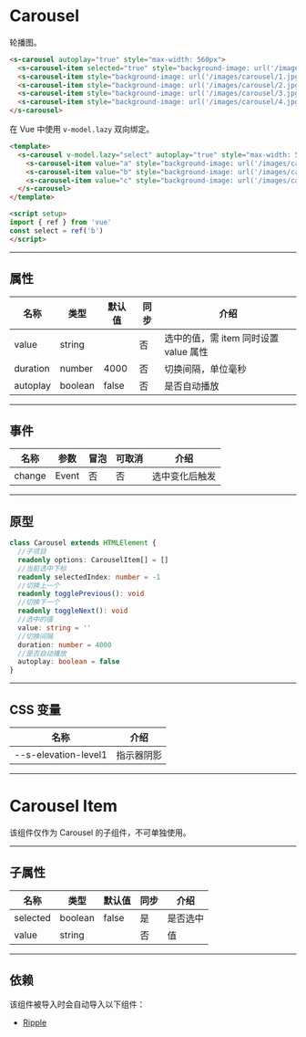 # Carousel

轮播图。

```html preview
<s-carousel autoplay="true" style="max-width: 560px">
  <s-carousel-item selected="true" style="background-image: url('/images/carousel/0.jpg')"></s-carousel-item>
  <s-carousel-item style="background-image: url('/images/carousel/1.jpg')"></s-carousel-item>
  <s-carousel-item style="background-image: url('/images/carousel/2.jpg')"></s-carousel-item>
  <s-carousel-item style="background-image: url('/images/carousel/3.jpg')"></s-carousel-item>
  <s-carousel-item style="background-image: url('/images/carousel/4.jpg')"></s-carousel-item>
</s-carousel>
```

在 Vue 中使用 `v-model.lazy` 双向绑定。

```html
<template>
  <s-carousel v-model.lazy="select" autoplay="true" style="max-width: 560px">
    <s-carousel-item value="a" style="background-image: url('/images/carousel/0.jpg')"></s-carousel-item>
    <s-carousel-item value="b" style="background-image: url('/images/carousel/1.jpg')"></s-carousel-item>
    <s-carousel-item value="c" style="background-image: url('/images/carousel/2.jpg')"></s-carousel-item>
  </s-carousel>
</template>

<script setup>
import { ref } from 'vue'
const select = ref('b')
</script>
```

---

## 属性

| 名称     | 类型     | 默认值 | 同步 | 介绍                                |
| -------- | ------- | ------ | --- | ----------------------------------- |
| value    | string  |        | 否  | 选中的值，需 item 同时设置 value 属性 |
| duration | number  | 4000   | 否  | 切换间隔，单位毫秒                    |
| autoplay | boolean | false  | 否  | 是否自动播放                         |

---

## 事件

| 名称   | 参数   | 冒泡 | 可取消 | 介绍          |
| ------ |------ |------|------ |-------------- |
| change | Event | 否   | 否     | 选中变化后触发 |

---

## 原型

```ts
class Carousel extends HTMLElement {
  //子项目
  readonly options: CarouselItem[] = []
  //当前选中下标
  readonly selectedIndex: number = -1
  //切换上一个
  readonly togglePrevious(): void
  //切换下一个
  readonly toggleNext(): void
  //选中的值
  value: string = ''
  //切换间隔
  duration: number = 4000
  //是否自动播放
  autoplay: boolean = false
}
```

---

## CSS 变量

| 名称                 | 介绍       |
| -------------------- | --------- |
| --s-elevation-level1 | 指示器阴影 |

---

# Carousel Item

该组件仅作为 Carousel 的子组件，不可单独使用。

---

## 子属性

| 名称       | 类型     | 默认值 | 同步 | 介绍          |
| ---------- | ------- | ------ | --- | ------------- |
| selected   | boolean | false  | 是  | 是否选中       |
| value      | string  |        | 否  | 值            |

---

## 依赖

该组件被导入时会自动导入以下组件：

- [Ripple](./ripple)